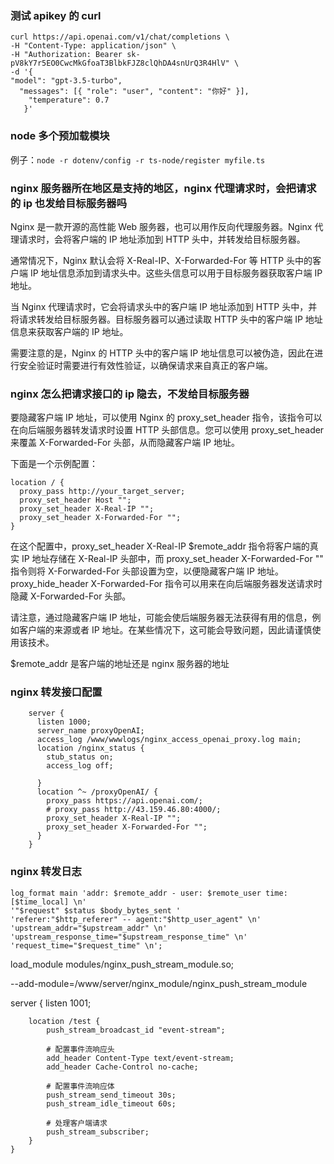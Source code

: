### 测试 apikey 的 curl

```
curl https://api.openai.com/v1/chat/completions \
-H "Content-Type: application/json" \
-H "Authorization: Bearer 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" \
-d '{
"model": "gpt-3.5-turbo",
  "messages": [{ "role": "user", "content": "你好" }],
    "temperature": 0.7
   }'
```

### node 多个预加载模块

例子：`node -r dotenv/config -r ts-node/register myfile.ts`

### nginx 服务器所在地区是支持的地区，nginx 代理请求时，会把请求的 ip 也发给目标服务器吗

Nginx 是一款开源的高性能 Web 服务器，也可以用作反向代理服务器。Nginx 代理请求时，会将客户端的 IP 地址添加到 HTTP 头中，并转发给目标服务器。

通常情况下，Nginx 默认会将 X-Real-IP、X-Forwarded-For 等 HTTP 头中的客户端 IP 地址信息添加到请求头中。这些头信息可以用于目标服务器获取客户端 IP 地址。

当 Nginx 代理请求时，它会将请求头中的客户端 IP 地址添加到 HTTP 头中，并将请求转发给目标服务器。目标服务器可以通过读取 HTTP 头中的客户端 IP 地址信息来获取客户端的 IP 地址。

需要注意的是，Nginx 的 HTTP 头中的客户端 IP 地址信息可以被伪造，因此在进行安全验证时需要进行有效性验证，以确保请求来自真正的客户端。

### nginx 怎么把请求接口的 ip 隐去，不发给目标服务器

要隐藏客户端 IP 地址，可以使用 Nginx 的 proxy_set_header 指令，该指令可以在向后端服务器转发请求时设置 HTTP 头部信息。您可以使用 proxy_set_header 来覆盖 X-Forwarded-For 头部，从而隐藏客户端 IP 地址。

下面是一个示例配置：

```
location / {
  proxy_pass http://your_target_server;
  proxy_set_header Host "";
  proxy_set_header X-Real-IP "";
  proxy_set_header X-Forwarded-For "";
}
```

在这个配置中，proxy_set_header X-Real-IP $remote_addr 指令将客户端的真实 IP 地址存储在 X-Real-IP 头部中，而 proxy_set_header X-Forwarded-For "" 指令则将 X-Forwarded-For 头部设置为空，以便隐藏客户端 IP 地址。proxy_hide_header X-Forwarded-For 指令可以用来在向后端服务器发送请求时隐藏 X-Forwarded-For 头部。

请注意，通过隐藏客户端 IP 地址，可能会使后端服务器无法获得有用的信息，例如客户端的来源或者 IP 地址。在某些情况下，这可能会导致问题，因此请谨慎使用该技术。

$remote_addr 是客户端的地址还是 nginx 服务器的地址

### nginx 转发接口配置

```
    server {
      listen 1000;
      server_name proxyOpenAI;
      access_log /www/wwwlogs/nginx_access_openai_proxy.log main;
      location /nginx_status {
        stub_status on;
        access_log off;

      }
      location ^~ /proxyOpenAI/ {
        proxy_pass https://api.openai.com/;
        # proxy_pass http://43.159.46.80:4000/;
        proxy_set_header X-Real-IP "";
        proxy_set_header X-Forwarded-For "";
      }
    }
```

### nginx 转发日志

```
log_format main 'addr: $remote_addr - user: $remote_user time: [$time_local] \n'
'"$request" $status $body_bytes_sent '
'referer:"$http_referer" -- agent:"$http_user_agent" \n'
'upstream_addr="$upstream_addr" \n'
'upstream_response_time="$upstream_response_time" \n'
'request_time="$request_time" \n';
```

load_module modules/nginx_push_stream_module.so;

--add-module=/www/server/nginx_module/nginx_push_stream_module

server {
listen 1001;

        location /test {
            push_stream_broadcast_id "event-stream";

            # 配置事件流响应头
            add_header Content-Type text/event-stream;
            add_header Cache-Control no-cache;

            # 配置事件流响应体
            push_stream_send_timeout 30s;
            push_stream_idle_timeout 60s;

            # 处理客户端请求
            push_stream_subscriber;
        }
    }
